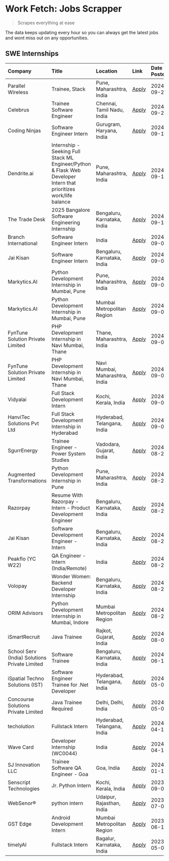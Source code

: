 # Work Fetch: Jobs Scrapper
> Scrapes everything at ease

The data keeps updating every hour so you can always get the latest jobs and wont miss out on any opportunities.

## SWE Internships
<!--START_SECTION:workfetch-->
| Company                                       | Title                                                                                                              | Location                        | Link                                                                                                                                                                                                                                                                                                                                  | Date Posted   |
|:----------------------------------------------|:-------------------------------------------------------------------------------------------------------------------|:--------------------------------|:--------------------------------------------------------------------------------------------------------------------------------------------------------------------------------------------------------------------------------------------------------------------------------------------------------------------------------------|:--------------|
| Parallel Wireless                             | Trainee, Stack                                                                                                     | Pune, Maharashtra, India        | [Apply](https://in.linkedin.com/jobs/view/trainee-stack-at-parallel-wireless-3905689841?position=31&pageNum=0&refId=axBEq2ZerJ0P1QRhDkzZRQ%3D%3D&trackingId=C4I8rAbkFEiniFf9XFalkg%3D%3D&trk=public_jobs_jserp-result_search-card)                                                                                                    | 2024-09-22    |
| Celebrus                                      | Trainee Software Engineer                                                                                          | Chennai, Tamil Nadu, India      | [Apply](https://in.linkedin.com/jobs/view/trainee-software-engineer-at-celebrus-4030177683?position=37&pageNum=0&refId=axBEq2ZerJ0P1QRhDkzZRQ%3D%3D&trackingId=T%2FR%2FFg3xfEvj3iH8Bi1W%2Fg%3D%3D&trk=public_jobs_jserp-result_search-card)                                                                                           | 2024-09-20    |
| Coding Ninjas                                 | Software Engineer Intern                                                                                           | Gurugram, Haryana, India        | [Apply](https://in.linkedin.com/jobs/view/software-engineer-intern-at-coding-ninjas-4025524828?position=53&pageNum=0&refId=axBEq2ZerJ0P1QRhDkzZRQ%3D%3D&trackingId=EiYqe1MOYVpp%2BdsZ%2BWN9VA%3D%3D&trk=public_jobs_jserp-result_search-card)                                                                                         | 2024-09-16    |
| Dendrite.ai                                   | Internship - Seeking Full Stack ML Engineer/Python & Flask Web Developer Intern that prioritizes work/life balance | Pune, Maharashtra, India        | [Apply](https://in.linkedin.com/jobs/view/internship-seeking-full-stack-ml-engineer-python-flask-web-developer-intern-that-prioritizes-work-life-balance-at-dendrite-ai-4025963837?position=55&pageNum=0&refId=axBEq2ZerJ0P1QRhDkzZRQ%3D%3D&trackingId=B9F21ps%2FiiHl%2BB%2BF%2F9VxDw%3D%3D&trk=public_jobs_jserp-result_search-card) | 2024-09-14    |
| The Trade Desk                                | 2025 Bangalore Software Engineering Internship                                                                     | Bengaluru, Karnataka, India     | [Apply](https://in.linkedin.com/jobs/view/2025-bangalore-software-engineering-internship-at-the-trade-desk-3987456531?position=13&pageNum=0&refId=axBEq2ZerJ0P1QRhDkzZRQ%3D%3D&trackingId=6AYmiODMWMREgVq8BwAETA%3D%3D&trk=public_jobs_jserp-result_search-card)                                                                      | 2024-09-11    |
| Branch International                          | Software Engineer Intern                                                                                           | India                           | [Apply](https://in.linkedin.com/jobs/view/software-engineer-intern-at-branch-international-3360513601?position=11&pageNum=0&refId=axBEq2ZerJ0P1QRhDkzZRQ%3D%3D&trackingId=HN7r5vvFAfdHB2rCez7TeQ%3D%3D&trk=public_jobs_jserp-result_search-card)                                                                                      | 2024-09-09    |
| Jai Kisan                                     | Software Engineer Intern                                                                                           | Bengaluru, Karnataka, India     | [Apply](https://in.linkedin.com/jobs/view/software-engineer-intern-at-jai-kisan-4024075360?position=39&pageNum=0&refId=axBEq2ZerJ0P1QRhDkzZRQ%3D%3D&trackingId=ShYy1m8jkKTwtO6S0yBiYQ%3D%3D&trk=public_jobs_jserp-result_search-card)                                                                                                 | 2024-09-09    |
| Markytics.AI                                  | Python Development Internship in Mumbai, Pune                                                                      | Pune, Maharashtra, India        | [Apply](https://in.linkedin.com/jobs/view/python-development-internship-in-mumbai-pune-at-markytics-ai-4019463606?position=21&pageNum=0&refId=axBEq2ZerJ0P1QRhDkzZRQ%3D%3D&trackingId=ZssmncLYbCp5%2BTO2d%2F71Vw%3D%3D&trk=public_jobs_jserp-result_search-card)                                                                      | 2024-09-06    |
| Markytics.AI                                  | Python Development Internship in Mumbai, Pune                                                                      | Mumbai Metropolitan Region      | [Apply](https://in.linkedin.com/jobs/view/python-development-internship-in-mumbai-pune-at-markytics-ai-4019462859?position=26&pageNum=0&refId=axBEq2ZerJ0P1QRhDkzZRQ%3D%3D&trackingId=2rVkY8tpc6bVDb4CxNRVcQ%3D%3D&trk=public_jobs_jserp-result_search-card)                                                                          | 2024-09-06    |
| FynTune Solution Private Limited              | PHP Development Internship in Navi Mumbai, Thane                                                                   | Thane, Maharashtra, India       | [Apply](https://in.linkedin.com/jobs/view/php-development-internship-in-navi-mumbai-thane-at-fyntune-solution-private-limited-4018749051?position=18&pageNum=0&refId=axBEq2ZerJ0P1QRhDkzZRQ%3D%3D&trackingId=OV3d2RpS%2BgRKN81SE9bFOw%3D%3D&trk=public_jobs_jserp-result_search-card)                                                 | 2024-09-05    |
| FynTune Solution Private Limited              | PHP Development Internship in Navi Mumbai, Thane                                                                   | Navi Mumbai, Maharashtra, India | [Apply](https://in.linkedin.com/jobs/view/php-development-internship-in-navi-mumbai-thane-at-fyntune-solution-private-limited-4018747130?position=20&pageNum=0&refId=axBEq2ZerJ0P1QRhDkzZRQ%3D%3D&trackingId=CxTRTNkp4d791d7dC25Kdw%3D%3D&trk=public_jobs_jserp-result_search-card)                                                   | 2024-09-05    |
| Vidyalai                                      | Full Stack Development Intern                                                                                      | Kochi, Kerala, India            | [Apply](https://in.linkedin.com/jobs/view/full-stack-development-intern-at-vidyalai-4014531350?position=27&pageNum=0&refId=axBEq2ZerJ0P1QRhDkzZRQ%3D%3D&trackingId=AQTYRlAwE%2BGSdJJuqg6YzQ%3D%3D&trk=public_jobs_jserp-result_search-card)                                                                                           | 2024-09-04    |
| HanviTec Solutions Pvt Ltd                    | Full Stack Development Internship in Hyderabad                                                                     | Hyderabad, Telangana, India     | [Apply](https://in.linkedin.com/jobs/view/full-stack-development-internship-in-hyderabad-at-hanvitec-solutions-pvt-ltd-4016990746?position=23&pageNum=0&refId=axBEq2ZerJ0P1QRhDkzZRQ%3D%3D&trackingId=ZI6ow0HylkGtqEfbTgR%2F1Q%3D%3D&trk=public_jobs_jserp-result_search-card)                                                        | 2024-09-03    |
| SgurrEnergy                                   | Trainee Engineer - Power System Studies                                                                            | Vadodara, Gujarat, India        | [Apply](https://in.linkedin.com/jobs/view/trainee-engineer-power-system-studies-at-sgurrenergy-4009737958?position=59&pageNum=0&refId=axBEq2ZerJ0P1QRhDkzZRQ%3D%3D&trackingId=Xkg1DrZgVILfWzUwkkoM%2Bw%3D%3D&trk=public_jobs_jserp-result_search-card)                                                                                | 2024-08-28    |
| Augmented Transformations                     | Python Development Internship in Pune                                                                              | Pune, Maharashtra, India        | [Apply](https://in.linkedin.com/jobs/view/python-development-internship-in-pune-at-augmented-transformations-4010741884?position=9&pageNum=0&refId=axBEq2ZerJ0P1QRhDkzZRQ%3D%3D&trackingId=85tsLyAydMz7a9UcB3FTPw%3D%3D&trk=public_jobs_jserp-result_search-card)                                                                     | 2024-08-26    |
| Razorpay                                      | Resume With Razorpay - Intern - Product Development Engineer                                                       | Bengaluru, Karnataka, India     | [Apply](https://in.linkedin.com/jobs/view/resume-with-razorpay-intern-product-development-engineer-at-razorpay-4007395641?position=2&pageNum=0&refId=axBEq2ZerJ0P1QRhDkzZRQ%3D%3D&trackingId=JL%2BNP466ZIn8b%2BnBbhMZQw%3D%3D&trk=public_jobs_jserp-result_search-card)                                                               | 2024-08-22    |
| Jai Kisan                                     | Software Development Engineer - Intern                                                                             | Bengaluru, Karnataka, India     | [Apply](https://in.linkedin.com/jobs/view/software-development-engineer-intern-at-jai-kisan-4027288169?position=29&pageNum=0&refId=axBEq2ZerJ0P1QRhDkzZRQ%3D%3D&trackingId=LGCzhg2AXpCQblq5hjEEVA%3D%3D&trk=public_jobs_jserp-result_search-card)                                                                                     | 2024-08-22    |
| Peakflo (YC W22)                              | QA Engineer - Intern (India/Remote)                                                                                | India                           | [Apply](https://in.linkedin.com/jobs/view/qa-engineer-intern-india-remote-at-peakflo-yc-w22-4007047501?position=32&pageNum=0&refId=axBEq2ZerJ0P1QRhDkzZRQ%3D%3D&trackingId=MfyoWtZLlwGsTg95fHMriw%3D%3D&trk=public_jobs_jserp-result_search-card)                                                                                     | 2024-08-21    |
| Volopay                                       | Wonder Women: Backend Developer Internship                                                                         | Bengaluru, Karnataka, India     | [Apply](https://in.linkedin.com/jobs/view/wonder-women-backend-developer-internship-at-volopay-4007043987?position=51&pageNum=0&refId=axBEq2ZerJ0P1QRhDkzZRQ%3D%3D&trackingId=t9xxaayqnp5W2cq5tJcRpQ%3D%3D&trk=public_jobs_jserp-result_search-card)                                                                                  | 2024-08-21    |
| ORIM Advisors                                 | Python Development Internship in Mumbai, Indore                                                                    | Mumbai Metropolitan Region      | [Apply](https://in.linkedin.com/jobs/view/python-development-internship-in-mumbai-indore-at-orim-advisors-4006103803?position=33&pageNum=0&refId=axBEq2ZerJ0P1QRhDkzZRQ%3D%3D&trackingId=CZxm0i4%2FG07hAMvbES8DdQ%3D%3D&trk=public_jobs_jserp-result_search-card)                                                                     | 2024-08-20    |
| iSmartRecruit                                 | Java Trainee                                                                                                       | Rajkot, Gujarat, India          | [Apply](https://in.linkedin.com/jobs/view/java-trainee-at-ismartrecruit-3992301825?position=17&pageNum=0&refId=axBEq2ZerJ0P1QRhDkzZRQ%3D%3D&trackingId=DnkH1l6iBN%2BT33PWJVZqVQ%3D%3D&trk=public_jobs_jserp-result_search-card)                                                                                                       | 2024-08-06    |
| School Serv (India) Solutions Private Limited | Software Trainee                                                                                                   | Bengaluru, Karnataka, India     | [Apply](https://in.linkedin.com/jobs/view/software-trainee-at-school-serv-india-solutions-private-limited-3953917603?position=12&pageNum=0&refId=axBEq2ZerJ0P1QRhDkzZRQ%3D%3D&trackingId=PeuCuwl8LZoaNmAfhcFbnQ%3D%3D&trk=public_jobs_jserp-result_search-card)                                                                       | 2024-06-19    |
| iSpatial Techno Solutions (IST)               | Software Engineer Trainee for .Net Developer                                                                       | Hyderabad, Telangana, India     | [Apply](https://in.linkedin.com/jobs/view/software-engineer-trainee-for-net-developer-at-ispatial-techno-solutions-ist-3917308013?position=45&pageNum=0&refId=axBEq2ZerJ0P1QRhDkzZRQ%3D%3D&trackingId=UGO8sThK5Eb1YDwRsQKJ%2BA%3D%3D&trk=public_jobs_jserp-result_search-card)                                                        | 2024-05-04    |
| Concourse Solutions Private Limited           | Java Trainee Required                                                                                              | Delhi, Delhi, India             | [Apply](https://in.linkedin.com/jobs/view/java-trainee-required-at-concourse-solutions-private-limited-3912869388?position=4&pageNum=0&refId=axBEq2ZerJ0P1QRhDkzZRQ%3D%3D&trackingId=WbdIQ3U552sHbgBnnsa5Rw%3D%3D&trk=public_jobs_jserp-result_search-card)                                                                           | 2024-05-01    |
| techolution                                   | Fullstack Intern                                                                                                   | Hyderabad, Telangana, India     | [Apply](https://in.linkedin.com/jobs/view/fullstack-intern-at-techolution-3903798910?position=41&pageNum=0&refId=axBEq2ZerJ0P1QRhDkzZRQ%3D%3D&trackingId=WIFbyruzWjhIMD0Azgc9vw%3D%3D&trk=public_jobs_jserp-result_search-card)                                                                                                       | 2024-04-17    |
| Wave Card                                     | Developer Internship (WC0044)                                                                                      | India                           | [Apply](https://in.linkedin.com/jobs/view/developer-internship-wc0044-at-wave-card-3900079966?position=7&pageNum=0&refId=axBEq2ZerJ0P1QRhDkzZRQ%3D%3D&trackingId=%2BLJFRyCSkF8LLjiY9hP0qw%3D%3D&trk=public_jobs_jserp-result_search-card)                                                                                             | 2024-04-15    |
| SJ Innovation LLC                             | Trainee Software QA Engineer - Goa                                                                                 | Goa, India                      | [Apply](https://in.linkedin.com/jobs/view/trainee-software-qa-engineer-goa-at-sj-innovation-llc-3804578231?position=58&pageNum=0&refId=axBEq2ZerJ0P1QRhDkzZRQ%3D%3D&trackingId=W7vLoKBGzmn5j61mJTd25A%3D%3D&trk=public_jobs_jserp-result_search-card)                                                                                 | 2024-01-18    |
| Senscript Technologies                        | Jr. Python Intern                                                                                                  | Kochi, Kerala, India            | [Apply](https://in.linkedin.com/jobs/view/jr-python-intern-at-senscript-technologies-3728486112?position=50&pageNum=0&refId=axBEq2ZerJ0P1QRhDkzZRQ%3D%3D&trackingId=nTQonJmFm8vp%2FHp7tTW9Rw%3D%3D&trk=public_jobs_jserp-result_search-card)                                                                                          | 2023-09-09    |
| WebSenor®                                     | python intern                                                                                                      | Udaipur, Rajasthan, India       | [Apply](https://in.linkedin.com/jobs/view/python-intern-at-websenor%C2%AE-3678577411?position=47&pageNum=0&refId=axBEq2ZerJ0P1QRhDkzZRQ%3D%3D&trackingId=7mAUXHzsKv%2BQEv2b2eXH3w%3D%3D&trk=public_jobs_jserp-result_search-card)                                                                                                     | 2023-07-08    |
| GST Edge                                      | Android Development Intern                                                                                         | Mumbai Metropolitan Region      | [Apply](https://in.linkedin.com/jobs/view/android-development-intern-at-gst-edge-3656593964?position=54&pageNum=0&refId=axBEq2ZerJ0P1QRhDkzZRQ%3D%3D&trackingId=oi1l0wnbRzqHr%2F%2FuzE%2FUXA%3D%3D&trk=public_jobs_jserp-result_search-card)                                                                                          | 2023-06-12    |
| timelyAI                                      | Fullstack Intern                                                                                                   | Bagalur, Karnataka, India       | [Apply](https://in.linkedin.com/jobs/view/fullstack-intern-at-timelyai-3593848269?position=49&pageNum=0&refId=axBEq2ZerJ0P1QRhDkzZRQ%3D%3D&trackingId=o5kCh%2BFubC9W0%2F9e1OlJ2w%3D%3D&trk=public_jobs_jserp-result_search-card)                                                                                                      | 2023-05-05    |
<!--END_SECTION:workfetch-->
